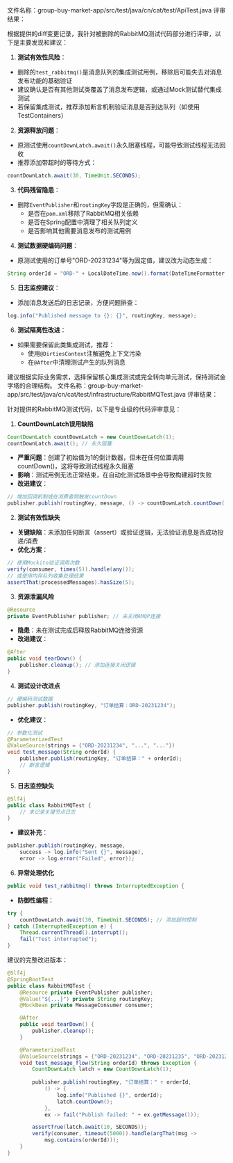 文件名称：group-buy-market-app/src/test/java/cn/cat/test/ApiTest.java
评审结果：

根据提供的diff变更记录，我针对被删除的RabbitMQ测试代码部分进行评审，以下是主要发现和建议：

1. **测试有效性风险**：
- 删除的`test_rabbitmq()`是消息队列的集成测试用例，移除后可能失去对消息发布功能的基础验证
- 建议确认是否有其他测试类覆盖了消息发布逻辑，或通过Mock测试替代集成测试
- 若保留集成测试，推荐添加断言机制验证消息是否到达队列（如使用TestContainers）

2. **资源释放问题**：
- 原测试使用`countDownLatch.await()`永久阻塞线程，可能导致测试线程无法回收
- 推荐添加带超时的等待方式：
```java
countDownLatch.await(30, TimeUnit.SECONDS);
```

3. **代码残留隐患**：
- 删除`EventPublisher`和`routingKey`字段是正确的，但需确认：
  - 是否在`pom.xml`移除了RabbitMQ相关依赖
  - 是否在Spring配置中清理了相关队列定义
  - 是否影响其他需要消息发布的测试用例

4. **测试数据硬编码问题**：
- 原测试使用的订单号"ORD-20231234"等为固定值，建议改为动态生成：
```java
String orderId = "ORD-" + LocalDateTime.now().format(DateTimeFormatter.BASIC_ISO_DATE);
```

5. **日志监控建议**：
- 添加消息发送后的日志记录，方便问题排查：
```java
log.info("Published message to {}: {}", routingKey, message);
```

6. **测试隔离性改进**：
- 如果需要保留此类集成测试，推荐：
  - 使用`@DirtiesContext`注解避免上下文污染
  - 在`@After`中清理测试产生的队列消息

建议根据实际业务需求，选择保留核心集成测试或完全转向单元测试，保持测试金字塔的合理结构。
文件名称：group-buy-market-app/src/test/java/cn/cat/test/infrastructure/RabbitMQTest.java
评审结果：

针对提供的RabbitMQ测试代码，以下是专业级的代码评审意见：

1. **CountDownLatch误用缺陷**
```java
CountDownLatch countDownLatch = new CountDownLatch(1);
countDownLatch.await(); // 永久阻塞
```
- **严重问题**：创建了初始值为1的倒计数器，但未在任何位置调用countDown()，这将导致测试线程永久阻塞
- **影响**：测试用例无法正常结束，在自动化测试场景中会导致构建超时失败
- **改进建议**：
```java
// 增加回调机制或在消费者侧触发countDown
publisher.publish(routingKey, message, () -> countDownLatch.countDown());
```

2. **测试有效性缺失**
- **关键缺陷**：未添加任何断言（assert）或验证逻辑，无法验证消息是否成功投递/消费
- **优化方案**：
```java
// 使用Mockito验证调用次数
verify(consumer, times(5)).handle(any());
// 或使用内存队列收集处理结果
assertThat(processedMessages).hasSize(5);
```

3. **资源泄漏风险**
```java
@Resource
private EventPublisher publisher; // 未关闭AMQP连接
```
- **隐患**：未在测试完成后释放RabbitMQ连接资源
- **改进建议**：
```java
@After
public void tearDown() {
    publisher.cleanup(); // 添加连接关闭逻辑
}
```

4. **测试设计改进点**
```java
// 硬编码测试数据
publisher.publish(routingKey, "订单结算：ORD-20231234");
```
- **优化建议**：
```java
// 参数化测试
@ParameterizedTest
@ValueSource(strings = {"ORD-20231234", "...", "..."})
void test_message(String orderId) {
    publisher.publish(routingKey, "订单结算：" + orderId);
    // 断言逻辑
}
```

5. **日志监控缺失**
```java
@Slf4j
public class RabbitMQTest {
    // 未记录关键节点日志
}
```
- **建议补充**：
```java
publisher.publish(routingKey, message, 
    success -> log.info("Sent {}", message),
    error -> log.error("Failed", error));
```

6. **异常处理优化**
```java
public void test_rabbitmq() throws InterruptedException {
```
- **防御性编程**：
```java
try {
    countDownLatch.await(30, TimeUnit.SECONDS); // 添加超时控制
} catch (InterruptedException e) {
    Thread.currentThread().interrupt();
    fail("Test interrupted");
}
```

建议的完整改进版本：
```java
@Slf4j
@SpringBootTest
public class RabbitMQTest {
    @Resource private EventPublisher publisher;
    @Value("${...}") private String routingKey;
    @MockBean private MessageConsumer consumer;

    @After
    public void tearDown() {
        publisher.cleanup();
    }

    @ParameterizedTest
    @ValueSource(strings = {"ORD-20231234", "ORD-20231235", "ORD-20231236", "ORD-20231237", "ORD-20231238"})
    void test_message_flow(String orderId) throws Exception {
        CountDownLatch latch = new CountDownLatch(1);
        
        publisher.publish(routingKey, "订单结算：" + orderId, 
            () -> {
                log.info("Published {}", orderId);
                latch.countDown();
            },
            ex -> fail("Publish failed: " + ex.getMessage()));

        assertTrue(latch.await(10, SECONDS));
        verify(consumer, timeout(5000)).handle(argThat(msg -> 
            msg.contains(orderId)));
    }
}
```
